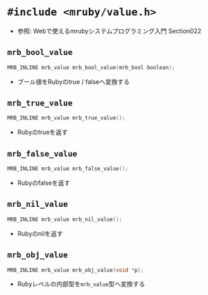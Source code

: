 # `#include <mruby/value.h>`
- 参照: Webで使えるmrubyシステムプログラミング入門 Section022

## `mrb_bool_value`
```c
MRB_INLINE mrb_value mrb_bool_value(mrb_bool boolean);
```
- ブール値をRubyのtrue / falseへ変換する

## `mrb_true_value`
```c
MRB_INLINE mrb_value mrb_true_value();
```
- Rubyのtrueを返す

## `mrb_false_value`
```c
MRB_INLINE mrb_value mrb_false_value();
```
- Rubyのfalseを返す

## `mrb_nil_value`
```c
MRB_INLINE mrb_value mrb_nil_value();
```
- Rubyのnilを返す

## `mrb_obj_value`
```c
MRB_INLINE mrb_value mrb_obj_value(void *p);
```
- Rubyレベルの内部型を`mrb_value`型へ変換する
